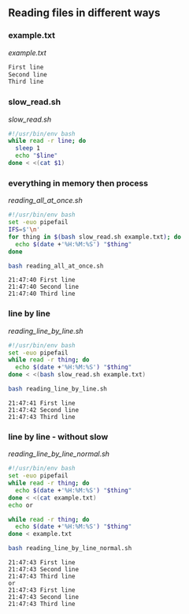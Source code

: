 ## Reading files in different ways
### example.txt
_example.txt_
```bash
First line
Second line
Third line
```
### slow_read.sh
_slow_read.sh_
```bash
#!/usr/bin/env bash
while read -r line; do
  sleep 1
  echo "$line"
done < <(cat $1)
```
### everything in memory then process
_reading_all_at_once.sh_
```bash
#!/usr/bin/env bash
set -euo pipefail
IFS=$'\n'
for thing in $(bash slow_read.sh example.txt); do
  echo $(date +'%H:%M:%S') "$thing"
done
```
```bash
bash reading_all_at_once.sh
```
```
21:47:40 First line
21:47:40 Second line
21:47:40 Third line
```
### line by line
_reading_line_by_line.sh_
```bash
#!/usr/bin/env bash
set -euo pipefail
while read -r thing; do
  echo $(date +'%H:%M:%S') "$thing"
done < <(bash slow_read.sh example.txt)


```
```bash
bash reading_line_by_line.sh
```
```
21:47:41 First line
21:47:42 Second line
21:47:43 Third line
```
### line by line - without slow
_reading_line_by_line_normal.sh_
```bash
#!/usr/bin/env bash
set -euo pipefail
while read -r thing; do
  echo $(date +'%H:%M:%S') "$thing"
done < <(cat example.txt)
echo or

while read -r thing; do
  echo $(date +'%H:%M:%S') "$thing"
done < example.txt


```
```bash
bash reading_line_by_line_normal.sh
```
```
21:47:43 First line
21:47:43 Second line
21:47:43 Third line
or
21:47:43 First line
21:47:43 Second line
21:47:43 Third line
```
